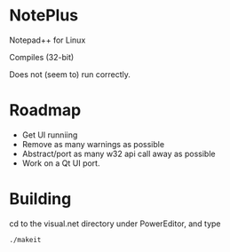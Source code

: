 NotePlus
========

Notepad++ for Linux

Compiles (32-bit)

Does not (seem to) run correctly.

Roadmap
=====

- Get UI runniing
- Remove as many warnings as possible
- Abstract/port as many w32 api call away as possible
- Work on a Qt UI port.


Building
=====

cd to the visual.net directory under PowerEditor, and type 

`./makeit`


